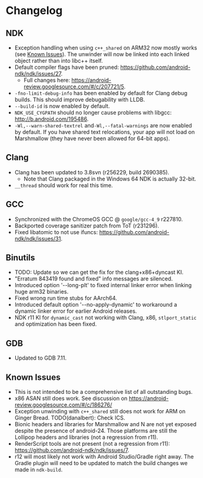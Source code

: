 Changelog
=========

NDK
---
 * Exception handling when using `c++_shared` on ARM32 now mostly works (see
   [Known Issues](#known-issues)). The unwinder will now be linked into each
   linked object rather than into libc++ itself.
 * Default compiler flags have been pruned:
   https://github.com/android-ndk/ndk/issues/27.
     * Full changes here: https://android-review.googlesource.com/#/c/207721/5.
 * `-fno-limit-debug-info` has been enabled by default for Clang debug builds.
   This should improve debugability with LLDB.
 * `--build-id` is now enabled by default.
 * `NDK_USE_CYGPATH` should no longer cause problems with libgcc:
   http://b.android.com/195486.
 * `-Wl,--warn-shared-textrel` and`-Wl,--fatal-warnings` are now enabled by
   default. If you have shared text relocations, your app will not load on
   Marshmallow (they have never been allowed for 64-bit apps).

Clang
-----

 * Clang has been updated to 3.8svn (r256229, build 2690385).
     * Note that Clang packaged in the Windows 64 NDK is actually 32-bit.
 * `__thread` should work for real this time.

GCC
---

 * Synchronized with the ChromeOS GCC @ `google/gcc-4_9` r227810.
 * Backported coverage sanitizer patch from ToT (r231296).
 * Fixed libatomic to not use ifuncs:
   https://github.com/android-ndk/ndk/issues/31.

Binutils
--------

 * TODO: Update so we can get the fix for the clang+x86+dyncast KI.
 * "Erratum 843419 found and fixed" info messages are silenced.
 * Introduced option '--long-plt' to fixed internal linker error when linking
   huge arm32 binaries.
 * Fixed wrong run time stubs for AArch64.
 * Introduced default option '--no-apply-dynamic' to workaround a dynamic linker
   error for earlier Android releases.
 * NDK r11 KI for `dynamic_cast` not working with Clang, x86, `stlport_static`
   and optimization has been fixed.

GDB
---

 * Updated to GDB 7.11.

Known Issues
------------

 * This is not intended to be a comprehensive list of all outstanding bugs.
 * x86 ASAN still does work. See discussion on
   https://android-review.googlesource.com/#/c/186276/
 * Exception unwinding with `c++_shared` still does not work for ARM on Ginger
   Bread. TODO(danalbert): Check ICS.
 * Bionic headers and libraries for Marshmallow and N are not yet exposed
   despite the presence of android-24. Those platforms are still the Lollipop
   headers and libraries (not a regression from r11).
 * RenderScript tools are not present (not a regression from r11):
   https://github.com/android-ndk/ndk/issues/7.
 * r12 will most likely not work with Android Studio/Gradle right away. The
   Gradle plugin will need to be updated to match the build changes we made in
   `ndk-build`.
